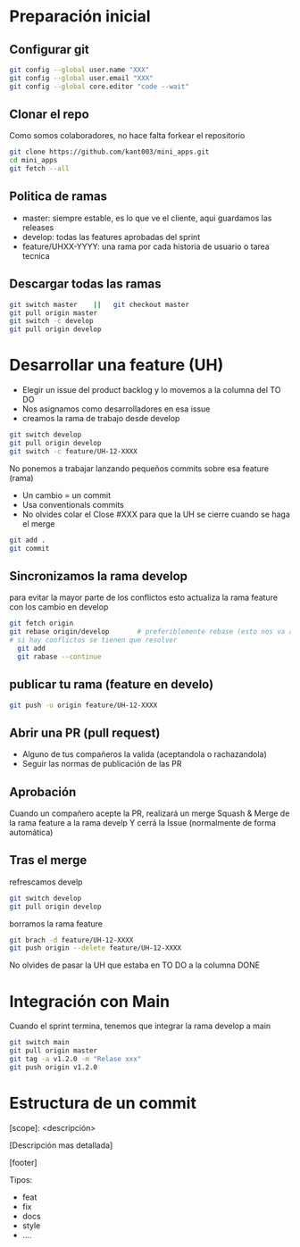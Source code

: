 # Preparación inicial

## Configurar git
```bash
git config --global user.name "XXX"
git config --global user.email "XXX"
git config --global core.editor "code --wait"
```

## Clonar el repo
Como somos colaboradores, no hace falta forkear el repositorio

```bash
git clone https://github.com/kant003/mini_apps.git
cd mini_apps
git fetch --all
```

## Politica de ramas
- master: siempre estable, es lo que ve el cliente, aqui guardamos las releases
- develop: todas las features aprobadas del sprint
- feature/UHXX-YYYY: una rama por cada historia de usuario o tarea tecnica

## Descargar todas las ramas
```bash
git switch master    ||   git checkout master
git pull origin master
git switch -c develop
git pull origin develop
```

# Desarrollar una feature (UH)
- Elegir un issue del product backlog y lo movemos a la columna del TO DO
- Nos asignamos como desarrolladores en esa issue
- creamos la rama de trabajo desde develop

```bash
git switch develop
git pull origin develop
git switch -c feature/UH-12-XXXX
```

No ponemos a trabajar lanzando pequeños commits sobre esa feature (rama)
- Un cambio = un commit
- Usa conventionals commits
- No olvides colar el Close #XXX para que la UH se cierre cuando se haga el merge

```bash
git add .
git commit
```


## Sincronizamos la rama develop
para evitar la mayor parte de los conflictos
esto actualiza la rama feature con los cambio en develop
```bash
git fetch origin
git rebase origin/develop       # preferiblemente rebase (esto nos va a generar un historial de commit mas limpio)
# si hay conflictos se tienen que resolver
  git add
  git rabase --continue
```

## publicar tu rama (feature en develo)
```bash
git push -u origin feature/UH-12-XXXX
```

## Abrir una PR (pull request)

- Alguno de tus compañeros la valida (aceptandola o rachazandola)
- Seguir las normas de publicación de las PR

## Aprobación
Cuando un compañero acepte la PR, realizará un merge Squash & Merge de la rama feature a la rama develp
Y cerrá la Issue (normalmente de forma automática)

## Tras el merge
refrescamos develp
```bash
git switch develop
git pull origin develop
```

borramos la rama feature
```bash
git brach -d feature/UH-12-XXXX
git push origin --delete feature/UH-12-XXXX
```

No olvides de pasar la UH que estaba en TO DO a la columna DONE


# Integración con Main
Cuando el sprint termina, tenemos que integrar la rama develop a main
```bash
git switch main
git pull origin master
git tag -a v1.2.0 -m "Relase xxx"
git push origin v1.2.0
```



# Estructura de un commit

<tipo>[scope]: <descripción>

[Descripción mas detallada]

[footer]



Tipos:
- feat
- fix
- docs
- style
- ....









